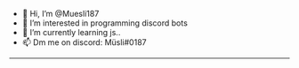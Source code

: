 - 👋 Hi, I’m @Muesli187
- 👀 I’m interested in programming discord bots
- 🌱 I’m currently learning js..
- 📫 Dm me on discord: Müsli#0187
_______________________________________________
